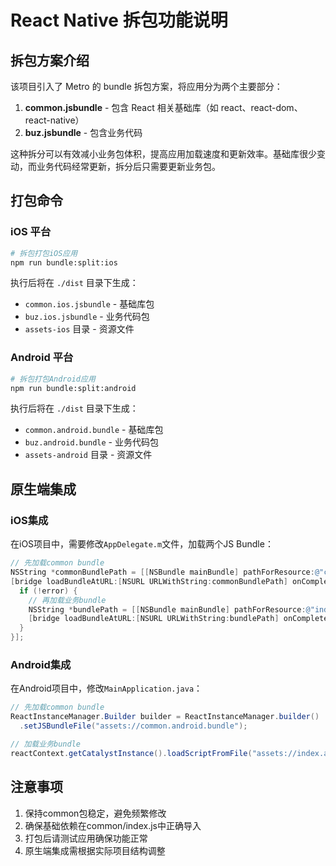 # React Native 拆包功能说明

## 拆包方案介绍

该项目引入了 Metro 的 bundle 拆包方案，将应用分为两个主要部分：

1. **common.jsbundle** - 包含 React 相关基础库（如 react、react-dom、react-native）
2. **buz.jsbundle** - 包含业务代码

这种拆分可以有效减小业务包体积，提高应用加载速度和更新效率。基础库很少变动，而业务代码经常更新，拆分后只需要更新业务包。

## 打包命令

### iOS 平台

```bash
# 拆包打包iOS应用
npm run bundle:split:ios
```

执行后将在 `./dist` 目录下生成：
- `common.ios.jsbundle` - 基础库包
- `buz.ios.jsbundle` - 业务代码包
- `assets-ios` 目录 - 资源文件

### Android 平台

```bash
# 拆包打包Android应用
npm run bundle:split:android
```

执行后将在 `./dist` 目录下生成：
- `common.android.bundle` - 基础库包
- `buz.android.bundle` - 业务代码包
- `assets-android` 目录 - 资源文件

## 原生端集成

### iOS集成

在iOS项目中，需要修改`AppDelegate.m`文件，加载两个JS Bundle：

```objective-c
// 先加载common bundle
NSString *commonBundlePath = [[NSBundle mainBundle] pathForResource:@"common.ios" ofType:@"jsbundle"];
[bridge loadBundleAtURL:[NSURL URLWithString:commonBundlePath] onComplete:^(NSError *error) {
  if (!error) {
    // 再加载业务bundle
    NSString *bundlePath = [[NSBundle mainBundle] pathForResource:@"index.ios" ofType:@"jsbundle"];
    [bridge loadBundleAtURL:[NSURL URLWithString:bundlePath] onComplete:nil];
  }
}];
```

### Android集成

在Android项目中，修改`MainApplication.java`：

```java
// 先加载common bundle
ReactInstanceManager.Builder builder = ReactInstanceManager.builder()
  .setJSBundleFile("assets://common.android.bundle");

// 加载业务bundle
reactContext.getCatalystInstance().loadScriptFromFile("assets://index.android.bundle", null, false);
```

## 注意事项

1. 保持common包稳定，避免频繁修改
2. 确保基础依赖在common/index.js中正确导入
3. 打包后请测试应用确保功能正常
4. 原生端集成需根据实际项目结构调整 